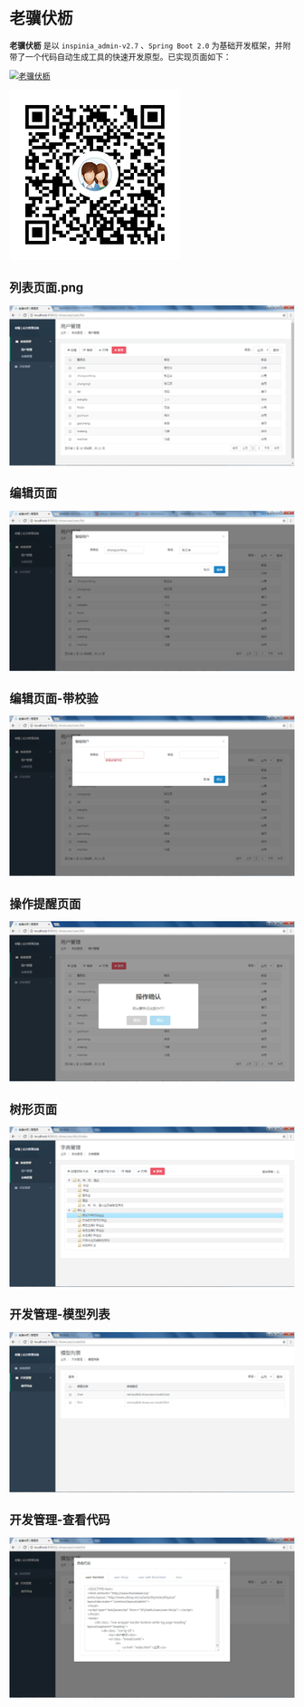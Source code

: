 # 老骥伏枥


**老骥伏枥** 是以 `inspinia_admin-v2.7` 、`Spring Boot 2.0` 为基础开发框架，并附带了一个代码自动生成工具的快速开发原型。已实现页面如下：

<a target="_blank" href="//shang.qq.com/wpa/qunwpa?idkey=e26058d9f34214656764fd0b60a43dcec23678980bd348495d41e5ac3b7b3ad0"><img border="0" src="//pub.idqqimg.com/wpa/images/group.png" alt="老骥伏枥" title="老骥伏枥"></a>

![欢迎加入聊天群.png](https://github.com/laojifuli/lj/blob/master/demos/qq.png?raw=true)


## 列表页面.png

![1-列表页面.png](https://github.com/laojifuli/lj/blob/master/demos/1-列表页面.png?raw=true)

## 编辑页面

![2-编辑页面.png](https://github.com/laojifuli/lj/blob/master/demos/2-编辑页面.png?raw=true)

## 编辑页面-带校验

![3-编辑页面-带校验.png](https://github.com/laojifuli/lj/blob/master/demos/3-编辑页面-带校验.png?raw=true)


## 操作提醒页面

![4-操作提醒.png](https://github.com/laojifuli/lj/blob/master/demos/4-操作提醒.png?raw=true)


## 树形页面

![5-树形页面.png](https://github.com/laojifuli/lj/blob/master/demos/5-树形页面.png?raw=true)

## 开发管理-模型列表

![6-开发-模型列表.png](https://github.com/laojifuli/lj/blob/master/demos/6-开发-模型列表.png?raw=true)

## 开发管理-查看代码

![7-开发-查看代码.png](https://github.com/laojifuli/lj/blob/master/demos/7-开发-查看代码.png?raw=true)